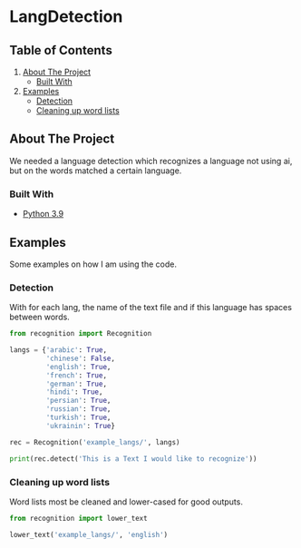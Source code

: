 # LangDetection
## Table of Contents

1. [About The Project](#about-the-project)
   - [Built With](#built-with)
2. [Examples](#examples)
   - [Detection](#detection)
   - [Cleaning up word lists](#cleaning-up-word-lists)

## About The Project

We needed a language detection which recognizes a language not using ai, but on the words matched a certain language.

### Built With

* [Python 3.9](www.python.org)

## Examples

Some examples on how I am using the code.

### Detection
With for each lang, the name of the text file and if this language has spaces between words.

```python
from recognition import Recognition

langs = {'arabic': True,
         'chinese': False,
         'english': True,
         'french': True,
         'german': True,
         'hindi': True,
         'persian': True,
         'russian': True,
         'turkish': True,
         'ukrainin': True}

rec = Recognition('example_langs/', langs)

print(rec.detect('This is a Text I would like to recognize'))
```
### Cleaning up word lists
Word lists most be cleaned and lower-cased for good outputs.
```python
from recognition import lower_text

lower_text('example_langs/', 'english')
```